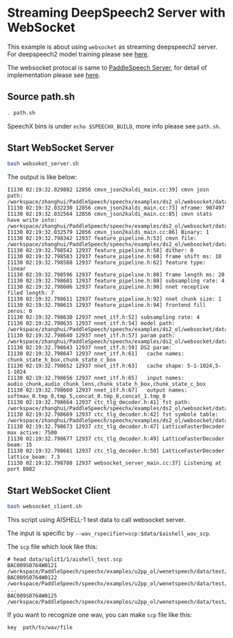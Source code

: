 #  Streaming DeepSpeech2 Server with WebSocket

This example is about using `websocket` as streaming deepspeech2 server. For deepspeech2 model training please see [here](../../../../examples/aishell/asr0/).

The websocket protocal is same to [PaddleSpeech Server](../../../../demos/streaming_asr_server/), 
for detail of implementation please see [here](../../../speechx/protocol/websocket/).


## Source path.sh

```bash
. path.sh
```

SpeechX bins is under `echo $SPEECHX_BUILD`, more info please see `path.sh`.


## Start WebSocket Server

```bash
bash websoket_server.sh
```

The output is like below:

```text
I1130 02:19:32.029882 12856 cmvn_json2kaldi_main.cc:39] cmvn josn path: /workspace/zhanghui/PaddleSpeech/speechx/examples/ds2_ol/websocket/data/model/data/mean_std.json
I1130 02:19:32.032230 12856 cmvn_json2kaldi_main.cc:73] nframe: 907497
I1130 02:19:32.032564 12856 cmvn_json2kaldi_main.cc:85] cmvn stats have write into: /workspace/zhanghui/PaddleSpeech/speechx/examples/ds2_ol/websocket/data/cmvn.ark
I1130 02:19:32.032579 12856 cmvn_json2kaldi_main.cc:86] Binary: 1
I1130 02:19:32.798342 12937 feature_pipeline.h:53] cmvn file: /workspace/zhanghui/PaddleSpeech/speechx/examples/ds2_ol/websocket/data/cmvn.ark
I1130 02:19:32.798542 12937 feature_pipeline.h:58] dither: 0
I1130 02:19:32.798583 12937 feature_pipeline.h:60] frame shift ms: 10
I1130 02:19:32.798588 12937 feature_pipeline.h:62] feature type: linear
I1130 02:19:32.798596 12937 feature_pipeline.h:80] frame length ms: 20
I1130 02:19:32.798601 12937 feature_pipeline.h:88] subsampling rate: 4
I1130 02:19:32.798606 12937 feature_pipeline.h:90] nnet receptive filed length: 7
I1130 02:19:32.798611 12937 feature_pipeline.h:92] nnet chunk size: 1
I1130 02:19:32.798615 12937 feature_pipeline.h:94] frontend fill zeros: 0
I1130 02:19:32.798630 12937 nnet_itf.h:52] subsampling rate: 4
I1130 02:19:32.798635 12937 nnet_itf.h:54] model path: /workspace/zhanghui/PaddleSpeech/speechx/examples/ds2_ol/websocket/data/model/exp/deepspeech2_online/checkpoints//avg_1.jit.pdmodel
I1130 02:19:32.798640 12937 nnet_itf.h:57] param path: /workspace/zhanghui/PaddleSpeech/speechx/examples/ds2_ol/websocket/data/model/exp/deepspeech2_online/checkpoints//avg_1.jit.pdiparams
I1130 02:19:32.798643 12937 nnet_itf.h:59] DS2 param: 
I1130 02:19:32.798647 12937 nnet_itf.h:61]   cache names: chunk_state_h_box,chunk_state_c_box
I1130 02:19:32.798652 12937 nnet_itf.h:63]   cache shape: 5-1-1024,5-1-1024
I1130 02:19:32.798656 12937 nnet_itf.h:65]   input names: audio_chunk,audio_chunk_lens,chunk_state_h_box,chunk_state_c_box
I1130 02:19:32.798660 12937 nnet_itf.h:67]   output names: softmax_0.tmp_0,tmp_5,concat_0.tmp_0,concat_1.tmp_0
I1130 02:19:32.798664 12937 ctc_tlg_decoder.h:41] fst path: /workspace/zhanghui/PaddleSpeech/speechx/examples/ds2_ol/websocket/data/wfst//TLG.fst
I1130 02:19:32.798669 12937 ctc_tlg_decoder.h:42] fst symbole table: /workspace/zhanghui/PaddleSpeech/speechx/examples/ds2_ol/websocket/data/wfst//words.txt
I1130 02:19:32.798673 12937 ctc_tlg_decoder.h:47] LatticeFasterDecoder max active: 7500
I1130 02:19:32.798677 12937 ctc_tlg_decoder.h:49] LatticeFasterDecoder beam: 15
I1130 02:19:32.798681 12937 ctc_tlg_decoder.h:50] LatticeFasterDecoder lattice_beam: 7.5
I1130 02:19:32.798708 12937 websocket_server_main.cc:37] Listening at port 8082
```

## Start WebSocket Client

```bash
bash websocket_client.sh
```

This script using AISHELL-1 test data to call websocket server.

The input is specific by `--wav_rspecifier=scp:$data/$aishell_wav_scp`.

The `scp` file which look like this:
```text
# head data/split1/1/aishell_test.scp 
BAC009S0764W0121        /workspace/PaddleSpeech/speechx/examples/u2pp_ol/wenetspeech/data/test/S0764/BAC009S0764W0121.wav
BAC009S0764W0122        /workspace/PaddleSpeech/speechx/examples/u2pp_ol/wenetspeech/data/test/S0764/BAC009S0764W0122.wav
...
BAC009S0764W0125        /workspace/PaddleSpeech/speechx/examples/u2pp_ol/wenetspeech/data/test/S0764/BAC009S0764W0125.wav
```

If you want to recognize one wav, you can make `scp` file like this:
```text
key  path/to/wav/file
```
